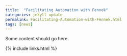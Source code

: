 ```yaml
---
title:  "Facilitating Automation with Fennek"
categories: jekyll update
permalink: Facilitating-Automation-with-Fennek.html
tags: [news]
---
```


Some content should go here.

{% include links.html %}
